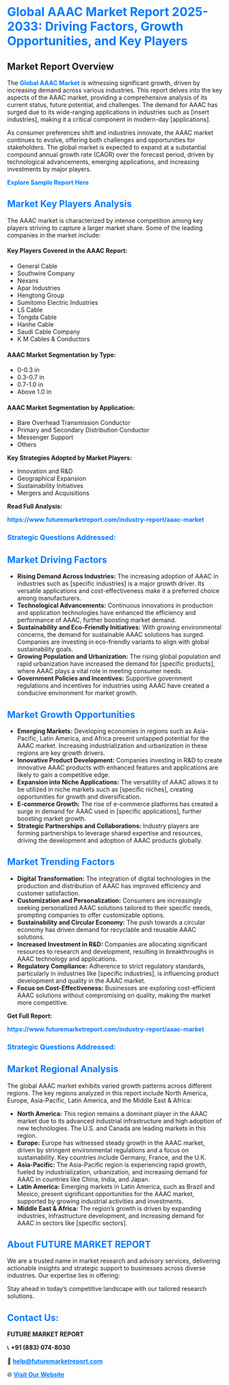 <h1 style="color: #007BFF;">Global AAAC Market Report 2025-2033: Driving Factors, Growth Opportunities, and Key Players</h1>

<section id="overview">
<h2>Market Report Overview</h2>
<p>The <a href="https://www.futuremarketreport.com/industry-report/aaac-market" style="color: #007BFF; text-decoration: none;"><strong>Global AAAC Market</strong></a> is witnessing significant growth, driven by increasing demand across various industries. This report delves into the key aspects of the AAAC market, providing a comprehensive analysis of its current status, future potential, and challenges. The demand for AAAC has surged due to its wide-ranging applications in industries such as [insert industries], making it a critical component in modern-day [applications].</p>
<p>As consumer preferences shift and industries innovate, the AAAC market continues to evolve, offering both challenges and opportunities for stakeholders. The global market is expected to expand at a substantial compound annual growth rate (CAGR) over the forecast period, driven by technological advancements, emerging applications, and increasing investments by major players.</p>
</section>

<section id="overview">
<p><a href="https://www.futuremarketreport.com/request-sample/reportId=47253" style="color: #007BFF; text-decoration: none;"><strong>Explore Sample Report Here</strong></a></p>
</section>

<section id="key-players">
<h2 style="color: #007BFF;">Market Key Players Analysis</h2>
<p>The AAAC market is characterized by intense competition among key players striving to capture a larger market share. Some of the leading companies in the market include:</p>
<h4>Key Players Covered in the AAAC Report:</h4>
<ul><li>General Cable</li><li>Southwire Company</li><li>Nexans</li><li>Apar Industries</li><li>Hengtong Group</li><li>Sumitomo Electric Industries</li><li>LS Cable</li><li>Tongda Cable</li><li>Hanhe Cable</li><li>Saudi Cable Company</li><li>K M Cables &amp; Conductors</li></ul>
<h4>AAAC Market Segmentation by Type:</h4>
<ul><li>0-0.3 in</li><li>0.3-0.7 in</li><li>0.7-1.0 in</li><li>Above 1.0 in</li></ul>

<h4>AAAC Market Segmentation by Application:</h4>
<ul><li>Bare Overhead Transmission Conductor</li><li>Primary and Secondary Distribution Conductor</li><li>Messenger Support</li><li>Others</li></ul>
<p><strong>Key Strategies Adopted by Market Players:</strong></p>
<ul>
<li>Innovation and R&D</li>
<li>Geographical Expansion</li>
<li>Sustainability Initiatives</li>
<li>Mergers and Acquisitions</li>
</ul>
</section>

<section>
<p><strong>Read Full Analysis: </strong></p><a href="https://www.futuremarketreport.com/industry-report/aaac-market" style="color: #007BFF; text-decoration: none;"><strong>https://www.futuremarketreport.com/industry-report/aaac-market</strong></a>
<h3 style="color: #007BFF;">Strategic Questions Addressed:</h3>
</section>

<section id="driving-factors">
<h2 style="color: #007BFF;">Market Driving Factors</h2>
<ul>
<li><strong>Rising Demand Across Industries:</strong> The increasing adoption of AAAC in industries such as [specific industries] is a major growth driver. Its versatile applications and cost-effectiveness make it a preferred choice among manufacturers.</li>
<li><strong>Technological Advancements:</strong> Continuous innovations in production and application technologies have enhanced the efficiency and performance of AAAC, further boosting market demand.</li>
<li><strong>Sustainability and Eco-Friendly Initiatives:</strong> With growing environmental concerns, the demand for sustainable AAAC solutions has surged. Companies are investing in eco-friendly variants to align with global sustainability goals.</li>
<li><strong>Growing Population and Urbanization:</strong> The rising global population and rapid urbanization have increased the demand for [specific products], where AAAC plays a vital role in meeting consumer needs.</li>
<li><strong>Government Policies and Incentives:</strong> Supportive government regulations and incentives for industries using AAAC have created a conducive environment for market growth.</li>
</ul>
</section>

<section id="growth-opportunities">
<h2 style="color: #007BFF;">Market Growth Opportunities</h2>
<ul>
<li><strong>Emerging Markets:</strong> Developing economies in regions such as Asia-Pacific, Latin America, and Africa present untapped potential for the AAAC market. Increasing industrialization and urbanization in these regions are key growth drivers.</li>
<li><strong>Innovative Product Development:</strong> Companies investing in R&D to create innovative AAAC products with enhanced features and applications are likely to gain a competitive edge.</li>
<li><strong>Expansion into Niche Applications:</strong> The versatility of AAAC allows it to be utilized in niche markets such as [specific niches], creating opportunities for growth and diversification.</li>
<li><strong>E-commerce Growth:</strong> The rise of e-commerce platforms has created a surge in demand for AAAC used in [specific applications], further boosting market growth.</li>
<li><strong>Strategic Partnerships and Collaborations:</strong> Industry players are forming partnerships to leverage shared expertise and resources, driving the development and adoption of AAAC products globally.</li>
</ul>
</section>

<section id="trending-factors">
<h2 style="color: #007BFF;">Market Trending Factors</h2>
<ul>
<li><strong>Digital Transformation:</strong> The integration of digital technologies in the production and distribution of AAAC has improved efficiency and customer satisfaction.</li>
<li><strong>Customization and Personalization:</strong> Consumers are increasingly seeking personalized AAAC solutions tailored to their specific needs, prompting companies to offer customizable options.</li>
<li><strong>Sustainability and Circular Economy:</strong> The push towards a circular economy has driven demand for recyclable and reusable AAAC solutions.</li>
<li><strong>Increased Investment in R&D:</strong> Companies are allocating significant resources to research and development, resulting in breakthroughs in AAAC technology and applications.</li>
<li><strong>Regulatory Compliance:</strong> Adherence to strict regulatory standards, particularly in industries like [specific industries], is influencing product development and quality in the AAAC market.</li>
<li><strong>Focus on Cost-Effectiveness:</strong> Businesses are exploring cost-efficient AAAC solutions without compromising on quality, making the market more competitive.</li>
</ul>
</section>

<section>
<p><strong>Get Full Report: </strong></p><a href="https://www.futuremarketreport.com/industry-report/aaac-market" style="color: #007BFF; text-decoration: none;"><strong>https://www.futuremarketreport.com/industry-report/aaac-market</strong></a>
<h3 style="color: #007BFF;">Strategic Questions Addressed:</h3>
</section>


<section id="regional-analysis">
<h2 style="color: #007BFF;">Market Regional Analysis</h2>
<p>The global AAAC market exhibits varied growth patterns across different regions. The key regions analyzed in this report include North America, Europe, Asia-Pacific, Latin America, and the Middle East & Africa:</p>
<ul>
<li><strong>North America:</strong> This region remains a dominant player in the AAAC market due to its advanced industrial infrastructure and high adoption of new technologies. The U.S. and Canada are leading markets in this region.</li>
<li><strong>Europe:</strong> Europe has witnessed steady growth in the AAAC market, driven by stringent environmental regulations and a focus on sustainability. Key countries include Germany, France, and the U.K.</li>
<li><strong>Asia-Pacific:</strong> The Asia-Pacific region is experiencing rapid growth, fueled by industrialization, urbanization, and increasing demand for AAAC in countries like China, India, and Japan.</li>
<li><strong>Latin America:</strong> Emerging markets in Latin America, such as Brazil and Mexico, present significant opportunities for the AAAC market, supported by growing industrial activities and investments.</li>
<li><strong>Middle East & Africa:</strong> The region’s growth is driven by expanding industries, infrastructure development, and increasing demand for AAAC in sectors like [specific sectors].</li>
</ul>
</section>

<footer>
<h2 style="color: #007BFF;">About FUTURE MARKET REPORT</h2>
<p>We are a trusted name in market research and advisory services, delivering actionable insights and strategic support to businesses across diverse industries. Our expertise lies in offering:</p>

<p>Stay ahead in today’s competitive landscape with our tailored research solutions.</p>

<h2 style="color: #007BFF;">Contact Us:</h2>
<p><strong>FUTURE MARKET REPORT</strong></p>
<p>📞 <strong>+91 (883) 074-8030</strong></p>
<p>📧 <strong><a href="mailto:help@futuremarketreport.com" style="color: #007BFF;">help@futuremarketreport.com</a></strong></p>
<p>🌐 <strong><a href="https://www.futuremarketreport.com/" style="color: #007BFF;">Visit Our Website</a></strong></p>
</footer>